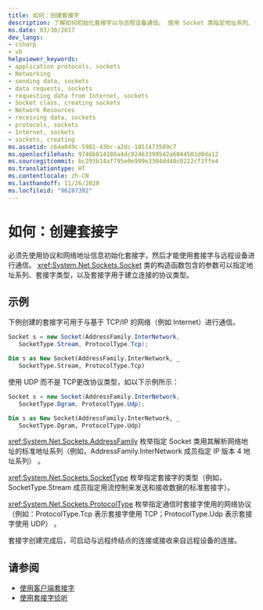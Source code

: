 ```yaml
---
title: 如何：创建套接字
description: 了解如何初始化套接字以与远程设备通信。 使用 Socket 类指定地址系列、套接字类型和协议类型。
ms.date: 03/30/2017
dev_langs:
- csharp
- vb
helpviewer_keywords:
- application protocols, sockets
- Networking
- sending data, sockets
- data requests, sockets
- requesting data from Internet, sockets
- Socket class, creating sockets
- Network Resources
- receiving data, sockets
- protocols, sockets
- Internet, sockets
- sockets, creating
ms.assetid: c64a049c-5981-43bc-a2dc-1851473589c7
ms.openlocfilehash: 9746b814188a4dc92463399542a6044501d0da12
ms.sourcegitcommit: bc293b14af795e0e999e3304dd40c0222cf2ffe4
ms.translationtype: HT
ms.contentlocale: zh-CN
ms.lasthandoff: 11/26/2020
ms.locfileid: "96287392"
---
```

# <a name="how-to-create-a-socket"></a>如何：创建套接字

必须先使用协议和网络地址信息初始化套接字，然后才能使用套接字与远程设备进行通信。 <xref:System.Net.Sockets.Socket> 类的构造函数包含的参数可以指定地址系列、套接字类型，以及套接字用于建立连接的协议类型。  
  
## <a name="example"></a>示例  

 下例创建的套接字可用于与基于 TCP/IP 的网络（例如 Internet）进行通信。  
  
```csharp  
Socket s = new Socket(AddressFamily.InterNetwork,
   SocketType.Stream, ProtocolType.Tcp);  
```  
  
```vb  
Dim s as New Socket(AddressFamily.InterNetwork, _  
   SocketType.Stream, ProtocolType.Tcp)  
```  
  
 使用 UDP 而不是 TCP更改协议类型，如以下示例所示：  
  
```csharp  
Socket s = new Socket(AddressFamily.InterNetwork,
   SocketType.Dgram, ProtocolType.Udp);  
```  
  
```vb  
Dim s as New Socket(AddressFamily.InterNetwork, _  
   SocketType.Dgram, ProtocolType.Udp)  
```  
  
 <xref:System.Net.Sockets.AddressFamily> 枚举指定 Socket 类用其解析网络地址的标准地址系列（例如，AddressFamily.InterNetwork 成员指定 IP 版本 4 地址系列） 。  
  
 <xref:System.Net.Sockets.SocketType> 枚举指定套接字的类型（例如，SocketType.Stream 成员指定用流控制来发送和接收数据的标准套接字）。  
  
 <xref:System.Net.Sockets.ProtocolType> 枚举指定通信时套接字使用的网络协议（例如：ProtocolType.Tcp 表示套接字使用 TCP；ProtocolType.Udp 表示套接字使用 UDP）  。  
  
 套接字创建完成后，可启动与远程终结点的连接或接收来自远程设备的连接。  
  
## <a name="see-also"></a>请参阅

- [使用客户端套接字](using-client-sockets.md)
- [使用套接字侦听](listening-with-sockets.md)
